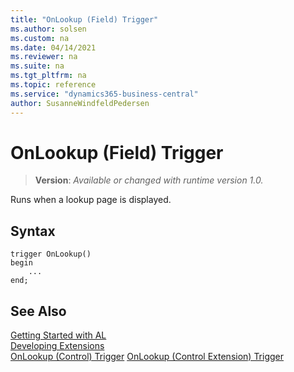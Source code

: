```yaml
---
title: "OnLookup (Field) Trigger"
ms.author: solsen
ms.custom: na
ms.date: 04/14/2021
ms.reviewer: na
ms.suite: na
ms.tgt_pltfrm: na
ms.topic: reference
ms.service: "dynamics365-business-central"
author: SusanneWindfeldPedersen
---
```

[//]: # (START>DO_NOT_EDIT)
[//]: # (IMPORTANT:Do not edit any of the content between here and the END>DO_NOT_EDIT.)
[//]: # (Any modifications should be made in the .xml files in the ModernDev repo.)

# OnLookup (Field) Trigger
> **Version**: _Available or changed with runtime version 1.0._

Runs when a lookup page is displayed.


## Syntax
```
trigger OnLookup()
begin
    ...
end;
```



[//]: # (IMPORTANT: END>DO_NOT_EDIT)
## See Also  
[Getting Started with AL](../devenv-get-started.md)  
[Developing Extensions](../devenv-dev-overview.md)  
[OnLookup (Control) Trigger](../control/devenv-onlookup-control-trigger.md)
[OnLookup (Control Extension) Trigger](../controlextension/devenv-onlookup-controlextension-trigger.md)
